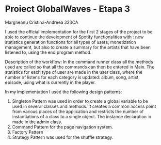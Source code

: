 # Proiect GlobalWaves  - Etapa 3
 Margheanu Cristina-Andreea 323CA

I used the official implementation for the first 2 stages of the project to be able to continue
the development of Spotify functionalities with : new statistics generation functions for all types
of users, monetization management, but also to create a summary for the artists that have been
listened to, using the end program method.

Description of the workflow:
In the command runner class all the methods used are called so that all the commands can then be 
entered in Main. The statistics for each type of user are made in the user class, where the number of listens
for each category is updated: album, song, artist, episode, using what is currently in the player. 

In my implementation  I used the following design patterns:
1. Singleton Pattern was used in order to create a global variable to be used in several classes and methods.
It creates a common access point from various places of the application and restricts the number of instantiations
of a class to a single object. The instance declaration in made in the admin class.
2. Command Pattern for the page navigation system.
3. Factory Pattern 
4. Strategy Pattern was used for the shuffle strategy. 
